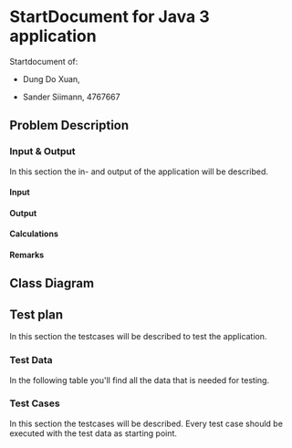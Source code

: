 # StartDocument for Java 3 application

Startdocument of:

- Dung Do Xuan, 

- Sander Siimann, 4767667

## Problem Description





### Input & Output

In this section the in- and output of the application will be described.

#### Input



#### Output



#### Calculations



#### Remarks



## Class Diagram





## Test plan

In this section the testcases will be described to test the application.

### Test Data

In the following table you'll find all the data that is needed for testing.

### Test Cases

In this section the testcases will be described. Every test case should be executed with the test data as starting point.

